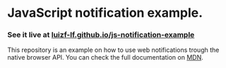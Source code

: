 # JavaScript notification example.

### See it live at [luizf-lf.github.io/js-notification-example](https://luizf-lf.github.io/js-notification-example)

This repository is an example on how to use web notifications trough the native browser API.
You can check the full documentation on [MDN](https://developer.mozilla.org/en-US/docs/Web/API/notification).

